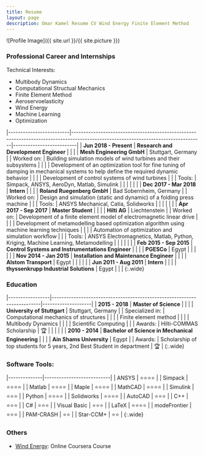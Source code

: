 ```yaml
---
title: Resume
layout: page
description: Omar Kamel Resume CV Wind Energy Finite Element Method
---
```

![Profile Image]({{ site.url }}/{{ site.picture }})

### Professional Career and Internships

Technical Interests:
- Multibody Dynamics
- Computational Structual Mechanics
- Finite Element Method
- Aeroservoelasticity
- Wind Energy
- Machine Learning
- Optimization


|-------------------------|-----------------------------------------------------------------------------------------------------------------------------------|--------------------------|
| **Jun 2018 - Present**  | **Research and Development Engineer**                                                                                             |                          |
|                         | **Mesh Engineering GmbH**                                                                                                         | Stuttgart, Germany       |
| Worked on:              | Building simulation models of wind turbines and their subsystems                                                                  |                          |
|                         | Development of an optimization tool for fine tuning of damping in mechanical systems to help define the required dynamic behavior |                          |
|                         | Development of control systems of wind turbines                                                                                   |                          |
| Tools:                  | Simpack, ANSYS, AeroDyn, Matlab, Simulink                                                                                         |                          |
|                         |                                                                                                                                   |                          |
| **Dec 2017 - Mar 2018** | **Intern**                                                                                                                        |                          |
|                         | **Roland Ruegenberg GmbH**                                                                                                        | Bad Sobernheim, Germany  |
| Worked on:              | Design and simulation (static and dynamic) of a folding press machine                                                             |                          |
| Tools:                  | ANSYS Mechanical, Catia, Solidworks                                                                                               |                          |
|                         |                                                                                                                                   |                          |
| **Apr 2017 - Sep 2017** | **Master Student**                                                                                                                |                          |
|                         | **Hilti AG**                                                                                                                      | Liechtenstein            |
| Worked on:              | Development of a finite element model of electromagnetic linear drive                                                             |                          |
|                         | Development of metamodelling based optimization algorithm using machine learning techniques                                       |                          |
|                         | Automation of optimization and simulation workflow                                                                                |                          |
| Tools:                  | ANSYS Electromagnetics, Matlab, Python, Kriging, Machine Learning, Metamodelling                                                  |                          |
|                         |                                                                                                                                   |                          |
| **Feb 2015 - Sep 2015** | **Control Systems and Instrumentations Engineer**                                                                                 |                          |
|                         | **PGESCo**                                                                                                                        | Egypt                    |
|                         |                                                                                                                                   |                          |
| **Nov 2014 - Jan 2015** | **Installation and Maintenance Engineer**                                                                                         |                          |
|                         | **Alstom Transport**                                                                                                              | Egypt                    |
|                         |                                                                                                                                   |                          |
| **Jun 2011 - Aug 2011** | **Intern**                                                                                                                        |                          |
|                         | **thyssenkrupp Industrial Solutions**                                                                                             | Egypt                    |                                                                                                                                                                                         |                                                                                                                                                 |
{:.wide}


### Education


|-----------------|-------------------------------------------------------------------------|--------------------|
| **2015 - 2018** | **Master of Science**                                                   |                    |
|                 | **University of Stuttgart**                                             | Stuttgart, Germany |
| Specialized in: | Computational mechanics of structures                                   |                    |
|                 | Finite element method                                                   |                    |
|                 | Multibody Dynamics                                                      |                    |
|                 | Scientific Computing                                                    |                    |
| Awards:         | Hilti-COMMAS Scholarship                                                | :trophy:           |
|                 |                                                                         |                    |
| **2010 - 2014** | **Bachelor of Science in Mechanical Engineering**                       |                    |
|                 | **Ain Shams University**                                                | Egypt              |
| Awards:         | Scholarship of top students for 5 years, 2nd Best Student in department | :trophy:           |
{:.wide}


### Software Tools:

|--------------|---------------------------|
| ANSYS        | :star::star::star::star:  |
| Simpack      | :star::star::star::star:  |
| Matlab       | :star::star::star::star:  |
| Maple        | :star::star::star::star:  |
| MathCAD      | :star::star::star::star:  |
| Simulink     | :star::star::star:        |
| Python       | :star::star::star::star:  |
| Solidworks   | :star::star::star::star:  |
| AutoCAD      | :star::star::star:        |
| C++          | :star::star::star:        |
| C#           | :star::star::star:        |
| Visual Basic | :star::star::star:        |
| LaTeX        | :star::star::star::star:  |
| modeFrontier | :star::star::star:        |
| PAM-CRASH    | :star::star:              |
| Star-CCM+    | :star::star:              |
{:.wide}

### Others
- [Wind Energy](https://www.coursera.org/account/accomplishments/verify/YV466HVSFW2U): Online Coursera Course


